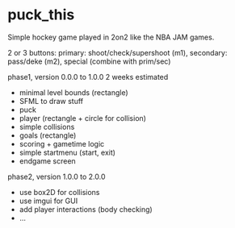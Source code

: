 # puck_this
Simple hockey game played in 2on2 like the NBA JAM games.

2 or 3 buttons:
primary: shoot/check/supershoot (m1), secondary: pass/deke (m2), special (combine with prim/sec)

phase1, version 0.0.0 to 1.0.0
2 weeks estimated

- minimal level bounds (rectangle)
- SFML to draw stuff
- puck
- player (rectangle + circle for collision)
- simple collisions
- goals (rectangle)
- scoring + gametime logic
- simple startmenu (start, exit)
- endgame screen

phase2, version 1.0.0 to 2.0.0
- use box2D for collisions
- use imgui for GUI
- add player interactions (body checking)
- ...
